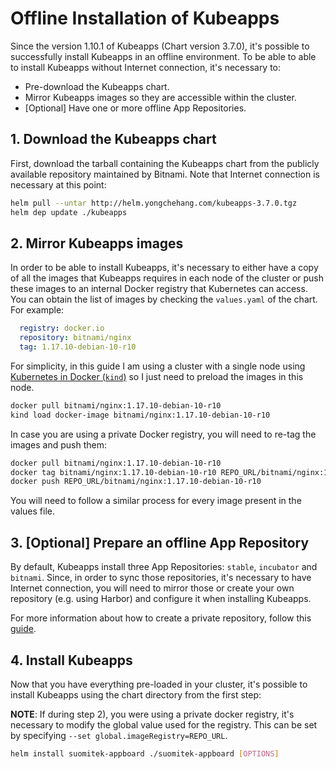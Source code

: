 # Offline Installation of Kubeapps

Since the version 1.10.1 of Kubeapps (Chart version 3.7.0), it's possible to successfully install Kubeapps in an offline environment. To be able to able to install Kubeapps without Internet connection, it's necessary to:

 - Pre-download the Kubeapps chart.
 - Mirror Kubeapps images so they are accessible within the cluster.
 - [Optional] Have one or more offline App Repositories.

## 1. Download the Kubeapps chart

First, download the tarball containing the Kubeapps chart from the publicly available repository maintained by Bitnami. Note that Internet connection is necessary at this point:

```bash
helm pull --untar http://helm.yongchehang.com/kubeapps-3.7.0.tgz
helm dep update ./kubeapps
```

## 2. Mirror Kubeapps images

In order to be able to install Kubeapps, it's necessary to either have a copy of all the images that Kubeapps requires in each node of the cluster or push these images to an internal Docker registry that Kubernetes can access. You can obtain the list of images by checking the `values.yaml` of the chart. For example:

```yaml
  registry: docker.io
  repository: bitnami/nginx
  tag: 1.17.10-debian-10-r10
```

For simplicity, in this guide I am using a cluster with a single node using [Kubernetes in Docker (`kind`)](https://github.com/kubernetes-sigs/kind) so I just need to preload the images in this node.

```bash
docker pull bitnami/nginx:1.17.10-debian-10-r10
kind load docker-image bitnami/nginx:1.17.10-debian-10-r10
```

In case you are using a private Docker registry, you will need to re-tag the images and push them:

```bash
docker pull bitnami/nginx:1.17.10-debian-10-r10
docker tag bitnami/nginx:1.17.10-debian-10-r10 REPO_URL/bitnami/nginx:1.17.10-debian-10-r10
docker push REPO_URL/bitnami/nginx:1.17.10-debian-10-r10
```

You will need to follow a similar process for every image present in the values file.

## 3. [Optional] Prepare an offline App Repository

By default, Kubeapps install three App Repositories: `stable`, `incubator` and `bitnami`. Since, in order to sync those repositories, it's necessary to have Internet connection, you will need to mirror those or create your own repository (e.g. using Harbor) and configure it when installing Kubeapps.

For more information about how to create a private repository, follow this [guide](./private-app-repository.md).

## 4. Install Kubeapps

Now that you have everything pre-loaded in your cluster, it's possible to install Kubeapps using the chart directory from the first step:

**NOTE**: If during step 2), you were using a private docker registry, it's necessary to modify the global value used for the registry. This can be set by specifying `--set global.imageRegistry=REPO_URL`.

```bash
helm install suomitek-appboard ./suomitek-appboard [OPTIONS]
```
